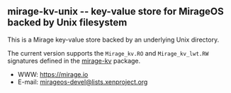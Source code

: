 ## mirage-kv-unix -- key-value store for MirageOS backed by Unix filesystem

This is a Mirage key-value store backed by an underlying Unix directory.

The current version supports the `Mirage_kv.RO` and `Mirage_kv_lwt.RW`
signatures defined in the [mirage-kv](https://github.com/mirage/mirage-kv)
package.

* WWW: <https://mirage.io>
* E-mail: <mirageos-devel@lists.xenproject.org>
